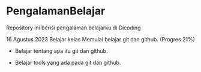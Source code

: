 # PengalamanBelajar
Repository ini berisi pengalaman belajarku di Dicoding

16 Agustus 2023
Belajar kelas Memulai belajar git dan github. (Progres 21%)

* Belajar tentang apa itu git dan github.

* Belajar tools yang ada pada git dan github.
